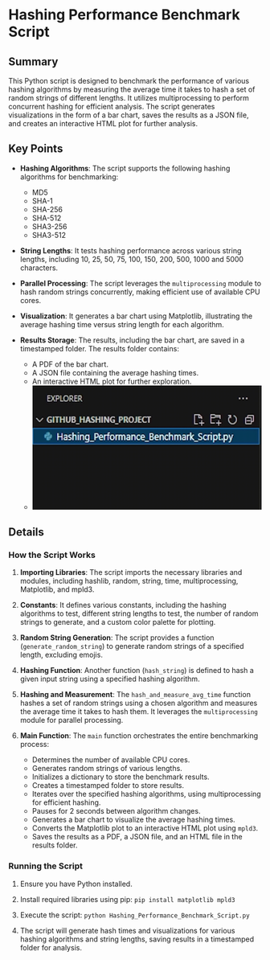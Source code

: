 # Hashing Performance Benchmark Script

## Summary

This Python script is designed to benchmark the performance of various hashing algorithms by measuring the average time it takes to hash a set of random strings of different lengths. It utilizes multiprocessing to perform concurrent hashing for efficient analysis. The script generates visualizations in the form of a bar chart, saves the results as a JSON file, and creates an interactive HTML plot for further analysis.

## Key Points

- **Hashing Algorithms**: The script supports the following hashing algorithms for benchmarking:
  - MD5
  - SHA-1
  - SHA-256
  - SHA-512
  - SHA3-256
  - SHA3-512

- **String Lengths**: It tests hashing performance across various string lengths, including 10, 25, 50, 75, 100, 150, 200, 500, 1000 and 5000 characters.

- **Parallel Processing**: The script leverages the `multiprocessing` module to hash random strings concurrently, making efficient use of available CPU cores.

- **Visualization**: It generates a bar chart using Matplotlib, illustrating the average hashing time versus string length for each algorithm.

- **Results Storage**: The results, including the bar chart, are saved in a timestamped folder. The results folder contains:
  - A PDF of the bar chart.
  - A JSON file containing the average hashing times.
  - An interactive HTML plot for further exploration.
  - ![](https://github.com/f05135/Hashing-Performance-Benchmark-Script/blob/main/Media%20Assets/hashing_results_folder_video.gif)

## Details

### How the Script Works

1. **Importing Libraries**: The script imports the necessary libraries and modules, including hashlib, random, string, time, multiprocessing, Matplotlib, and mpld3.

2. **Constants**: It defines various constants, including the hashing algorithms to test, different string lengths to test, the number of random strings to generate, and a custom color palette for plotting.

3. **Random String Generation**: The script provides a function (`generate_random_string`) to generate random strings of a specified length, excluding emojis.

4. **Hashing Function**: Another function (`hash_string`) is defined to hash a given input string using a specified hashing algorithm.

5. **Hashing and Measurement**: The `hash_and_measure_avg_time` function hashes a set of random strings using a chosen algorithm and measures the average time it takes to hash them. It leverages the `multiprocessing` module for parallel processing.

6. **Main Function**: The `main` function orchestrates the entire benchmarking process:
   - Determines the number of available CPU cores.
   - Generates random strings of various lengths.
   - Initializes a dictionary to store the benchmark results.
   - Creates a timestamped folder to store results.
   - Iterates over the specified hashing algorithms, using multiprocessing for efficient hashing.
   - Pauses for 2 seconds between algorithm changes.
   - Generates a bar chart to visualize the average hashing times.
   - Converts the Matplotlib plot to an interactive HTML plot using `mpld3`.
   - Saves the results as a PDF, a JSON file, and an HTML file in the results folder.

### Running the Script

1. Ensure you have Python installed.

2. Install required libraries using pip: `pip install matplotlib mpld3`

3. Execute the script: `python Hashing_Performance_Benchmark_Script.py`

4. The script will generate hash times and visualizations for various hashing algorithms and string lengths, saving results in a timestamped folder for analysis.
